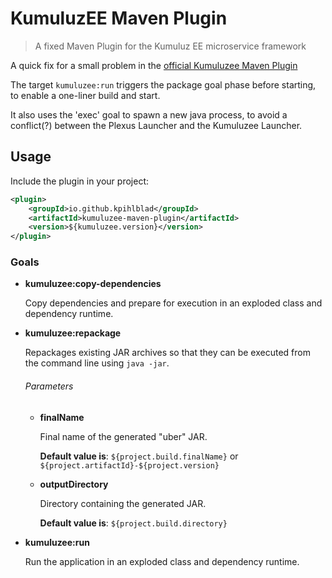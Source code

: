 # KumuluzEE Maven Plugin

> A fixed Maven Plugin for the Kumuluz EE microservice framework

A quick fix for a small problem in the [official Kumuluzee Maven Plugin](https://github.com/kumuluz/kumuluzee) 

The target `kumuluzee:run` triggers the package goal phase before starting, to enable a one-liner build and start.

It also uses the 'exec' goal to spawn a new java process,
to avoid a conflict(?) between the Plexus Launcher and the Kumuluzee Launcher.


## Usage

Include the plugin in your project:

```xml
<plugin>
    <groupId>io.github.kpihlblad</groupId>
    <artifactId>kumuluzee-maven-plugin</artifactId>
    <version>${kumuluzee.version}</version>
</plugin>
```

### Goals

* __kumuluzee:copy-dependencies__
    
    Copy dependencies and prepare for execution in an exploded class and dependency runtime.


* __kumuluzee:repackage__

    Repackages existing JAR archives so that they can be executed from the command line using `java -jar`.
    
    ###### Parameters
    
    * __finalName__
    
        Final name of the generated "uber" JAR.
        
        __Default value is__: `${project.build.finalName}` or `${project.artifactId}-${project.version}`
        
    * __outputDirectory__
    
        Directory containing the generated JAR.
        
        __Default value is__: `${project.build.directory}`
    
* __kumuluzee:run__

    Run the application in an exploded class and dependency runtime.
